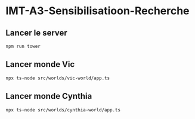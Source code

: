 # IMT-A3-Sensibilisatioon-Recherche

## Lancer le server

`npm run tower`

## Lancer monde Vic

`npx ts-node src/worlds/vic-world/app.ts`

## Lancer monde Cynthia

`npx ts-node src/worlds/cynthia-world/app.ts`